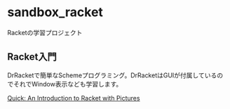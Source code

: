 # sandbox_racket

Racketの学習プロジェクト

## Racket入門

DrRacketで簡単なSchemeプログラミング。DrRacketはGUIが付属しているのでそれでWindow表示なども学習します。

[Quick: An Introduction to Racket with Pictures](https://docs.racket-lang.org/quick/)
